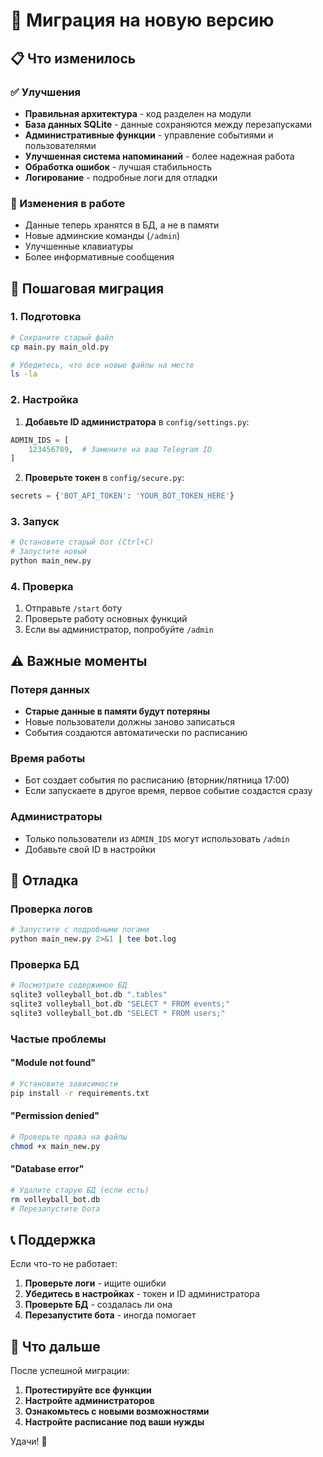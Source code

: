 # 🔄 Миграция на новую версию

## 📋 Что изменилось

### ✅ Улучшения
- **Правильная архитектура** - код разделен на модули
- **База данных SQLite** - данные сохраняются между перезапусками
- **Административные функции** - управление событиями и пользователями
- **Улучшенная система напоминаний** - более надежная работа
- **Обработка ошибок** - лучшая стабильность
- **Логирование** - подробные логи для отладки

### 🔄 Изменения в работе
- Данные теперь хранятся в БД, а не в памяти
- Новые админские команды (`/admin`)
- Улучшенные клавиатуры
- Более информативные сообщения

## 🚀 Пошаговая миграция

### 1. Подготовка
```bash
# Сохраните старый файл
cp main.py main_old.py

# Убедитесь, что все новые файлы на месте
ls -la
```

### 2. Настройка
1. **Добавьте ID администратора** в `config/settings.py`:
```python
ADMIN_IDS = [
    123456789,  # Замените на ваш Telegram ID
]
```

2. **Проверьте токен** в `config/secure.py`:
```python
secrets = {'BOT_API_TOKEN': 'YOUR_BOT_TOKEN_HERE'}
```

### 3. Запуск
```bash
# Остановите старый бот (Ctrl+C)
# Запустите новый
python main_new.py
```

### 4. Проверка
1. Отправьте `/start` боту
2. Проверьте работу основных функций
3. Если вы администратор, попробуйте `/admin`

## ⚠️ Важные моменты

### Потеря данных
- **Старые данные в памяти будут потеряны**
- Новые пользователи должны заново записаться
- События создаются автоматически по расписанию

### Время работы
- Бот создает события по расписанию (вторник/пятница 17:00)
- Если запускаете в другое время, первое событие создастся сразу

### Администраторы
- Только пользователи из `ADMIN_IDS` могут использовать `/admin`
- Добавьте свой ID в настройки

## 🔧 Отладка

### Проверка логов
```bash
# Запустите с подробными логами
python main_new.py 2>&1 | tee bot.log
```

### Проверка БД
```bash
# Посмотрите содержимое БД
sqlite3 volleyball_bot.db ".tables"
sqlite3 volleyball_bot.db "SELECT * FROM events;"
sqlite3 volleyball_bot.db "SELECT * FROM users;"
```

### Частые проблемы

#### "Module not found"
```bash
# Установите зависимости
pip install -r requirements.txt
```

#### "Permission denied"
```bash
# Проверьте права на файлы
chmod +x main_new.py
```

#### "Database error"
```bash
# Удалите старую БД (если есть)
rm volleyball_bot.db
# Перезапустите бота
```

## 📞 Поддержка

Если что-то не работает:

1. **Проверьте логи** - ищите ошибки
2. **Убедитесь в настройках** - токен и ID администратора
3. **Проверьте БД** - создалась ли она
4. **Перезапустите бота** - иногда помогает

## 🎯 Что дальше

После успешной миграции:

1. **Протестируйте все функции**
2. **Настройте администраторов**
3. **Ознакомьтесь с новыми возможностями**
4. **Настройте расписание под ваши нужды**

Удачи! 🏐 